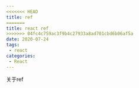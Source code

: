```yaml
---
<<<<<<< HEAD
title: ref
=======
title: react ref
>>>>>>> 04fc4c759ac3f9b4c27933a8ad701cbd6b06af5a
date: 2020-07-24
tags:
 - react
categories: 
 - React
---
```


关于ref
